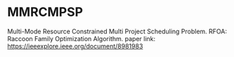 # MMRCMPSP
Multi-Mode Resource Constrained Multi Project Scheduling Problem.
RFOA: Raccoon Family Optimization Algorithm.
paper link: https://ieeexplore.ieee.org/document/8981983
